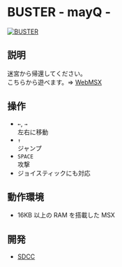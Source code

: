 # BUSTER - mayQ -

[![BUSTER](http://img.youtube.com/vi/0R2x5Th4dKs/0.jpg)](https://www.youtube.com/watch?v=0R2x5Th4dKs)

## 説明
迷宮から帰還してください。<br>
こちらから遊べます。⇒  [WebMSX](http://webmsx.org/?MACHINE=MSX1J&PRESETS=MSXMUSIC&ROM=https://github.com/CoBinee/buster-msx/raw/main/rom/BUSTER.ROM)

## 操作
- `←`, `→`<br>左右に移動
- `↑`<br>ジャンプ
- `SPACE`<br>攻撃
- ジョイスティックにも対応

## 動作環境
- 16KB 以上の RAM を搭載した MSX

## 開発
- [SDCC](https://sdcc.sourceforge.net)
